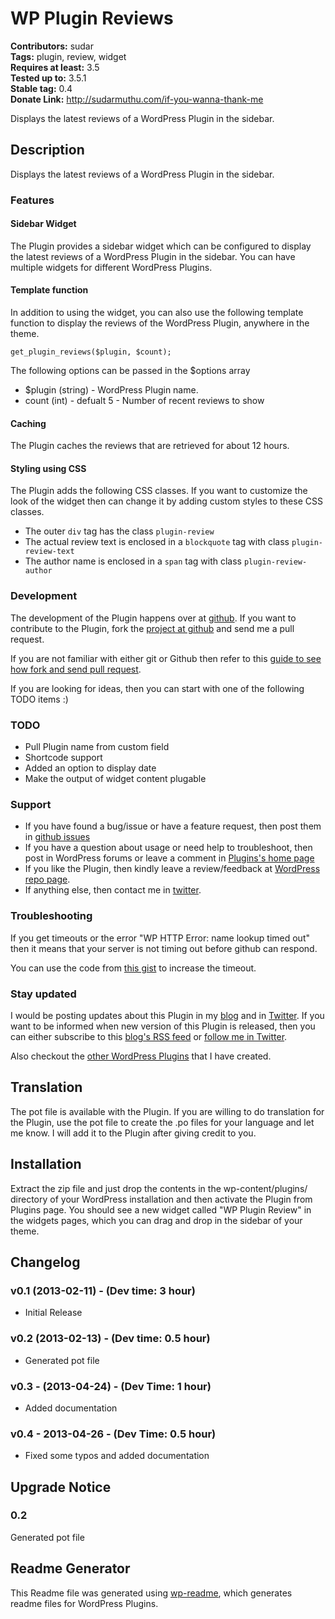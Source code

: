 ﻿# WP Plugin Reviews #
**Contributors:** sudar  
**Tags:** plugin, review, widget  
**Requires at least:** 3.5  
**Tested up to:** 3.5.1  
**Stable tag:** 0.4  
**Donate Link:** http://sudarmuthu.com/if-you-wanna-thank-me  

Displays the latest reviews of a WordPress Plugin in the sidebar.

## Description ##
Displays the latest reviews of a WordPress Plugin in the sidebar.

### Features

#### Sidebar Widget

The Plugin provides a sidebar widget which can be configured to display the latest reviews of a WordPress Plugin in the sidebar. You can have multiple widgets for different WordPress Plugins.

#### Template function

In addition to using the widget, you can also use the following template function to display the reviews of the WordPress Plugin, anywhere in the theme.

`get_plugin_reviews($plugin, $count);`

The following options can be passed in the $options array

- $plugin (string) - WordPress Plugin name. 
- count (int) - defualt 5 -  Number of recent reviews to show

#### Caching

The Plugin caches the reviews that are retrieved for about 12 hours.

#### Styling using CSS

The Plugin adds the following CSS classes. If you want to customize the look of the widget then can change it by adding custom styles to these CSS classes.

- The outer `div` tag has the class `plugin-review`
- The actual review text is enclosed in a `blockquote` tag with class `plugin-review-text`
- The author name is enclosed in a `span` tag with class `plugin-review-author` 

### Development

The development of the Plugin happens over at [github](https://github.com/sudar/wp-plugin-reviews). If you want to contribute to the Plugin, fork the [project at github](https://github.com/sudar/wp-plugin-reviews) and send me a pull request.

If you are not familiar with either git or Github then refer to this [guide to see how fork and send pull request](http://sudarmuthu.com/blog/contributing-to-project-hosted-in-github).

If you are looking for ideas, then you can start with one of the following TODO items :)

### TODO

- Pull Plugin name from custom field
- Shortcode support
- Added an option to display date
- Make the output of widget content plugable

### Support

- If you have found a bug/issue or have a feature request, then post them in [github issues](https://github.com/sudar/wp-plugin-reviews/issues)
- If you have a question about usage or need help to troubleshoot, then post in WordPress forums or leave a comment in [Plugins's home page][1]
- If you like the Plugin, then kindly leave a review/feedback at [WordPress repo page][6].
- If anything else, then contact me in [twitter][2].

### Troubleshooting

If you get timeouts or the error "WP HTTP Error: name lookup timed out" then it means that your server is not timing out before github can respond.

You can use the code from [this gist](https://gist.github.com/sudar/4945588) to increase the timeout.

### Stay updated

I would be posting updates about this Plugin in my [blog][4] and in [Twitter][2]. If you want to be informed when new version of this Plugin is released, then you can either subscribe to this [blog's RSS feed][3] or [follow me in Twitter][2].

Also checkout the [other WordPress Plugins][5] that I have created.

 [1]: http://sudarmuthu.com/wordpress/wp-plugin-reviews
 [2]: http://twitter.com/sudarmuthu
 [3]: http://sudarmuthu.com/feed
 [4]: http://sudarmuthu.com/blog
 [5]: http://sudarmuthu.com/wordpress
 [6]: http://wordpress.org/extend/plugins/wp-plugin-reviews/

## Translation ##

The pot file is available with the Plugin. If you are willing to do translation for the Plugin, use the pot file to create the .po files for your language and let me know. I will add it to the Plugin after giving credit to you.

## Installation ##

Extract the zip file and just drop the contents in the wp-content/plugins/ directory of your WordPress installation and then activate the Plugin from Plugins page. You should see a new widget called "WP Plugin Review" in the widgets pages, which you can drag and drop in the sidebar of your theme.

## Changelog ##

### v0.1 (2013-02-11) - (Dev time: 3 hour) ###
*   Initial Release

### v0.2 (2013-02-13) - (Dev time: 0.5 hour) ###
* Generated pot file

### v0.3 - (2013-04-24) - (Dev Time: 1 hour) ###
* Added documentation

### v0.4 - 2013-04-26 - (Dev Time: 0.5 hour) ###
* Fixed some typos and added documentation

## Upgrade Notice ##

### 0.2 ###
Generated pot file

## Readme Generator ##

This Readme file was generated using <a href = 'http://sudarmuthu.com/wordpress/wp-readme'>wp-readme</a>, which generates readme files for WordPress Plugins.
